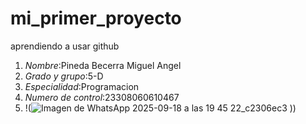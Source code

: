 # mi_primer_proyecto
aprendiendo a usar github
1. *Nombre*:Pineda Becerra Miguel Angel
2. *Grado y grupo*:5-D
3. *Especialidad*:Programacion
4. *Numero de control*:23308060610467
5. !(![Imagen de WhatsApp 2025-09-18 a las 19 45 22_c2306ec3](https://github.com/user-attachments/assets/8b2a295c-3eb8-44cc-9bb6-304bf052cb10)
))
